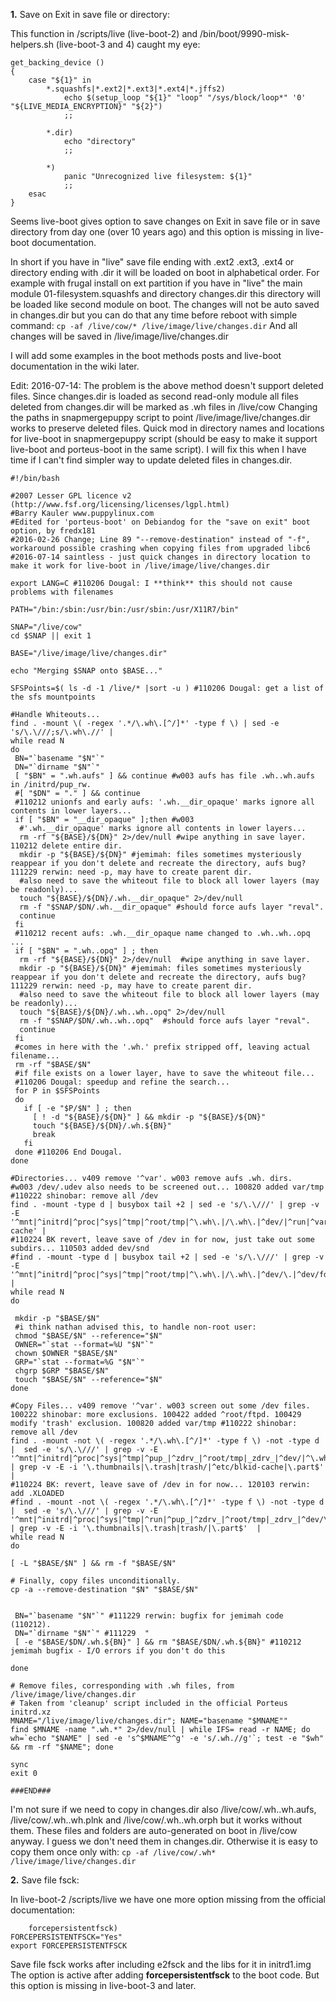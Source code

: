 **1.** Save on Exit in save file or directory:

This function in /scripts/live (live-boot-2) and /bin/boot/9990-misk-helpers.sh (live-boot-3 and 4) caught my eye:
```
get_backing_device ()
{
	case "${1}" in
		*.squashfs|*.ext2|*.ext3|*.ext4|*.jffs2)
			echo $(setup_loop "${1}" "loop" "/sys/block/loop*" '0' "${LIVE_MEDIA_ENCRYPTION}" "${2}")
			;;

		*.dir)
			echo "directory"
			;;

		*)
			panic "Unrecognized live filesystem: ${1}"
			;;
	esac
}
```
Seems live-boot gives option to save changes on Exit in save file or in save directory from day one (over 10 years ago) and this option is missing in live-boot documentation.

In short if you have in "live" save file ending with .ext2 .ext3, .ext4 or directory ending with .dir it will be loaded on boot in alphabetical order.
For example with frugal install on ext partition if you have in "live" the main module 01-filesystem.squashfs and directory changes.dir this directory will be loaded like second module on boot. The changes will not be auto saved in changes.dir but you can do that any time before reboot with simple command:
`cp -af /live/cow/* /live/image/live/changes.dir`
And all changes will be saved in /live/image/live/changes.dir

I will add some examples in the boot methods posts and live-boot documentation in the wiki later.

Edit: 2016-07-14: The problem is the above method doesn't support deleted files. Since changes.dir is loaded as second read-only module all files deleted from changes.dir will be marked as .wh files in /live/cow
Changing the paths in snapmergepuppy script to point /live/image/live/changes.dir works to preserve deleted files. Quick mod in directory names and locations for live-boot in snapmergepuppy script (should be easy to make it support live-boot and  porteus-boot in the same script). I will fix this when I have time if I can't find simpler way to update deleted files in changes.dir.

```
#!/bin/bash

#2007 Lesser GPL licence v2 (http://www.fsf.org/licensing/licenses/lgpl.html)
#Barry Kauler www.puppylinux.com
#Edited for 'porteus-boot' on Debiandog for the "save on exit" boot option, by fredx181
#2016-02-26 Change; Line 89 "--remove-destination" instead of "-f", workaround possible crashing when copying files from upgraded libc6
#2016-07-14 saintless - just quick changes in directory location to make it work for live-boot in /live/image/live/changes.dir

export LANG=C #110206 Dougal: I **think** this should not cause problems with filenames

PATH="/bin:/sbin:/usr/bin:/usr/sbin:/usr/X11R7/bin"

SNAP="/live/cow"
cd $SNAP || exit 1

BASE="/live/image/live/changes.dir"

echo "Merging $SNAP onto $BASE..."

SFSPoints=$( ls -d -1 /live/* |sort -u ) #110206 Dougal: get a list of the sfs mountpoints

#Handle Whiteouts...
find . -mount \( -regex '.*/\.wh\.[^/]*' -type f \) | sed -e 's/\.\///;s/\.wh\.//' |
while read N
do
 BN="`basename "$N"`"
 DN="`dirname "$N"`"
 [ "$BN" = ".wh.aufs" ] && continue #w003 aufs has file .wh..wh.aufs in /initrd/pup_rw.
 #[ "$DN" = "." ] && continue
 #110212 unionfs and early aufs: '.wh.__dir_opaque' marks ignore all contents in lower layers...
 if [ "$BN" = "__dir_opaque" ];then #w003
  #'.wh.__dir_opaque' marks ignore all contents in lower layers...
  rm -rf "${BASE}/${DN}" 2>/dev/null #wipe anything in save layer. 110212 delete entire dir.
  mkdir -p "${BASE}/${DN}" #jemimah: files sometimes mysteriously reappear if you don't delete and recreate the directory, aufs bug? 111229 rerwin: need -p, may have to create parent dir.
  #also need to save the whiteout file to block all lower layers (may be readonly)...
  touch "${BASE}/${DN}/.wh.__dir_opaque" 2>/dev/null
  rm -f "$SNAP/$DN/.wh.__dir_opaque" #should force aufs layer "reval".
  continue
 fi
 #110212 recent aufs: .wh.__dir_opaque name changed to .wh..wh..opq ...
 if [ "$BN" = ".wh..opq" ] ; then
  rm -rf "${BASE}/${DN}" 2>/dev/null  #wipe anything in save layer.
  mkdir -p "${BASE}/${DN}" #jemimah: files sometimes mysteriously reappear if you don't delete and recreate the directory, aufs bug? 111229 rerwin: need -p, may have to create parent dir.
  #also need to save the whiteout file to block all lower layers (may be readonly)...
  touch "${BASE}/${DN}/.wh..wh..opq" 2>/dev/null 
  rm -f "$SNAP/$DN/.wh..wh..opq"  #should force aufs layer "reval".
  continue
 fi
 #comes in here with the '.wh.' prefix stripped off, leaving actual filename...
 rm -rf "$BASE/$N"
 #if file exists on a lower layer, have to save the whiteout file...
 #110206 Dougal: speedup and refine the search...
 for P in $SFSPoints
 do
   if [ -e "$P/$N" ] ; then
     [ ! -d "${BASE}/${DN}" ] && mkdir -p "${BASE}/${DN}"
     touch "${BASE}/${DN}/.wh.${BN}"
     break
   fi
 done #110206 End Dougal.
done

#Directories... v409 remove '^var'. w003 remove aufs .wh. dirs.
#w003 /dev/.udev also needs to be screened out... 100820 added var/tmp #110222 shinobar: remove all /dev
find . -mount -type d | busybox tail +2 | sed -e 's/\.\///' | grep -v -E '^mnt|^initrd|^proc|^sys|^tmp|^root/tmp|^\.wh\.|/\.wh\.|^dev/|^run|^var/run/udev|^run/udev|^var/tmp|^etc/blkid-cache' |
#110224 BK revert, leave save of /dev in for now, just take out some subdirs... 110503 added dev/snd
#find . -mount -type d | busybox tail +2 | sed -e 's/\.\///' | grep -v -E '^mnt|^initrd|^proc|^sys|^tmp|^root/tmp|^\.wh\.|/\.wh\.|^dev/\.|^dev/fd|^dev/pts|^dev/shm|^dev/snd|^var/tmp' |
while read N
do

 mkdir -p "$BASE/$N"
 #i think nathan advised this, to handle non-root user:
 chmod "$BASE/$N" --reference="$N"
 OWNER="`stat --format=%U "$N"`"
 chown $OWNER "$BASE/$N"
 GRP="`stat --format=%G "$N"`"
 chgrp $GRP "$BASE/$N"
 touch "$BASE/$N" --reference="$N"
done

#Copy Files... v409 remove '^var'. w003 screen out some /dev files. 100222 shinobar: more exclusions. 100422 added ^root/ftpd. 100429 modify 'trash' exclusion. 100820 added var/tmp #110222 shinobar: remove all /dev
find . -mount -not \( -regex '.*/\.wh\.[^/]*' -type f \) -not -type d |  sed -e 's/\.\///' | grep -v -E '^mnt|^initrd|^proc|^sys|^tmp|^pup_|^zdrv_|^root/tmp|_zdrv_|^dev/|^\.wh\.|^run|^var/run/udev|^run/udev|^root/ftpd|^var/tmp' | grep -v -E -i '\.thumbnails|\.trash|trash/|^etc/blkid-cache|\.part$'  |
#110224 BK: revert, leave save of /dev in for now... 120103 rerwin: add .XLOADED
#find . -mount -not \( -regex '.*/\.wh\.[^/]*' -type f \) -not -type d |  sed -e 's/\.\///' | grep -v -E '^mnt|^initrd|^proc|^sys|^tmp|^run|^pup_|^zdrv_|^root/tmp|_zdrv_|^dev/\.|^dev/fd|^dev/pts|^dev/shm|^\.wh\.|^var/run|^root/ftpd|^var/tmp|\.XLOADED$' | grep -v -E -i '\.thumbnails|\.trash|trash/|\.part$'  |
while read N
do

[ -L "$BASE/$N" ] && rm -f "$BASE/$N"

# Finally, copy files unconditionally.
cp -a --remove-destination "$N" "$BASE/$N"


 BN="`basename "$N"`" #111229 rerwin: bugfix for jemimah code (110212).
 DN="`dirname "$N"`" #111229  "
 [ -e "$BASE/$DN/.wh.${BN}" ] && rm "$BASE/$DN/.wh.${BN}" #110212 jemimah bugfix - I/O errors if you don't do this

done

# Remove files, corresponding with .wh files, from /live/image/live/changes.dir
# Taken from 'cleanup' script included in the official Porteus initrd.xz 
MNAME="/live/image/live/changes.dir"; NAME="basename "$MNAME""
find $MNAME -name ".wh.*" 2>/dev/null | while IFS= read -r NAME; do wh=`echo "$NAME" | sed -e 's^$MNAME^^g' -e 's/.wh.//g'`; test -e "$wh" && rm -rf "$NAME"; done

sync
exit 0

###END###

```
I'm not sure if we need to copy in changes.dir also /live/cow/.wh..wh.aufs, /live/cow/.wh..wh.plnk and /live/cow/.wh..wh.orph but it works without them. These files and folders are auto-generated on boot in /live/cow anyway. I guess we don't need them in changes.dir.
Otherwise it is easy to copy them once only with:
`cp -af /live/cow/.wh* /live/image/live/changes.dir`

**2.** Save file fsck:

In live-boot-2 /scripts/live we have one more option missing from the official documentation:
```
	forcepersistentfsck)
FORCEPERSISTENTFSCK="Yes"
export FORCEPERSISTENTFSCK
```
Save file fsck works after including e2fsck and the libs for it in initrd1.img
The option is active after adding **forcepersistentfsck** to the boot code.
But this option is missing in live-boot-3 and later.

